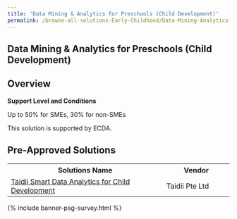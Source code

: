 ```yaml
---
title: 'Data Mining & Analytics for Preschools (Child Development)'
permalink: /browse-all-solutions-Early-Childhood/Data-Mining-Analytics-for-Preschools--Child-Development-
---
```


## Data Mining & Analytics for Preschools (Child Development)
## Overview

**Support Level and Conditions**

Up to 50% for SMEs, 30% for non-SMEs

This solution is supported by ECDA.

## Pre-Approved Solutions

<table>
<tr>
<th style='width: auto;'><b>Solutions Name</b></th>
<th style='width: 30%;'><b>Vendor</b></th>
</tr>
<tr>
<td><a href='/productivity-solutions-grant/solutionrepo/solution1383' target='_blank'>Taidii Smart Data Analytics for Child Development</a><br></td>
<td>Taidii Pte Ltd</td>
</tr>
</table>

{% include banner-psg-survey.html %}
